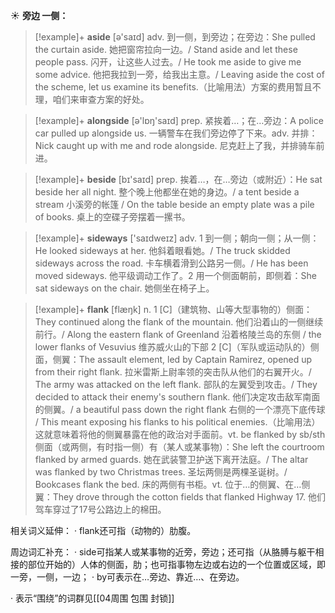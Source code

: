 ☀ <span class="category">**旁边 一侧：**</span>
>[!example]+ <span class="vocabulary">**aside**</span> [ə'saɪd] 
> <span class="definition">adv. 到一侧，到旁边；在旁边：</span>She pulled the curtain aside. 她把窗帘拉向一边。/ Stand aside and let these people pass. 闪开，让这些人过去。/ He took me aside to give me some advice. 他把我拉到一旁，给我出主意。/ Leaving aside the cost of the scheme, let us examine its benefits.（比喻用法）方案的费用暂且不理，咱们来审查方案的好处。

>[!example]+ <span class="vocabulary">**alongside**</span> [ə'lɒŋ'saɪd] 
> <span class="definition">prep. 紧挨着…；在…旁边：</span>A police car pulled up alongside us. 一辆警车在我们旁边停了下来。<span class="definition">adv. 并排：</span>Nick caught up with me and rode alongside. 尼克赶上了我，并排骑车前进。

>[!example]+ <span class="vocabulary">**beside**</span> [bɪ'saɪd] 
> <span class="definition">prep. 挨着…，在…旁边（或附近）：</span>He sat beside her all night. 整个晚上他都坐在她的身边。/ a tent beside a stream 小溪旁的帐篷 / On the table beside an empty plate was a pile of books. 桌上的空碟子旁摆着一摞书。

>[!example]+ <span class="vocabulary">**sideways**</span> ['saɪdweɪz] 
> <span class="definition">adv. 1 到一侧；朝向一侧；从一侧：</span>He looked sideways at her. 他斜着眼看她。/ The truck skidded sideways across the road. 卡车横着滑到公路另一侧。/ He has been moved sideways. 他平级调动工作了。<span class="definition">2 用一个侧面朝前，即侧着：</span>She sat sideways on the chair. 她侧坐在椅子上。
           
>[!example]+ <span class="vocabulary">**flank**</span> [flæŋk]
> <span class="definition">n. 1 [C]（建筑物、山等大型事物的）侧面：</span>They continued along the flank of the mountain. 他们沿着山的一侧继续前行。/ Along the eastern flank of Greenland 沿着格陵兰岛的东侧 / the lower flanks of Vesuvius 维苏威火山的下部 <span class="definition">2 [C]（军队或运动队的）侧面，侧翼：</span>The assault element, led by Captain Ramirez, opened up from their right flank. 拉米雷斯上尉率领的突击队从他们的右翼开火。/ The army was attacked on the left flank. 部队的左翼受到攻击。/ They decided to attack their enemy's southern flank. 他们决定攻击敌军南面的侧翼。/ a beautiful pass down the right flank 右侧的一个漂亮下底传球 / This meant exposing his flanks to his political enemies.（比喻用法）这就意味着将他的侧翼暴露在他的政治对手面前。<span class="definition">vt. be flanked by sb/sth 侧面（或两侧，有时指一侧）有（某人或某事物）：</span>She left the courtroom flanked by armed guards. 她在武装警卫护送下离开法庭。/ The altar was flanked by two Christmas trees. 圣坛两侧是两棵圣诞树。/ Bookcases flank the bed. 床的两侧有书柜。<span class="definition">vt. 位于…的侧翼、在…侧翼：</span>They drove through the cotton fields that flanked Highway 17. 他们驾车穿过了17号公路边上的棉田。

相关词义延伸：
· flank还可指（动物的）肋腹。
           
周边词汇补充：
· side可指某人或某事物的近旁，旁边；还可指（从胳膊与躯干相接的部位开始的）人体的侧面，肋；也可指事物左边或右边的一个位置或区域，即一旁，一侧，一边；
· by可表示在…旁边、靠近…、在旁边。

· 表示“围绕”的词群见[[04周围 包围 封锁]]
